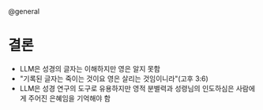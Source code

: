 @general

# 결론

- LLM은 성경의 글자는 이해하지만 영은 알지 못함
- "기록된 글자는 죽이는 것이요 영은 살리는 것임이니라"(고후 3:6)
- LLM은 성경 연구의 도구로 유용하지만 영적 분별력과 성령님의 인도하심은 사람에게 주어진 은혜임을 기억해야 함
